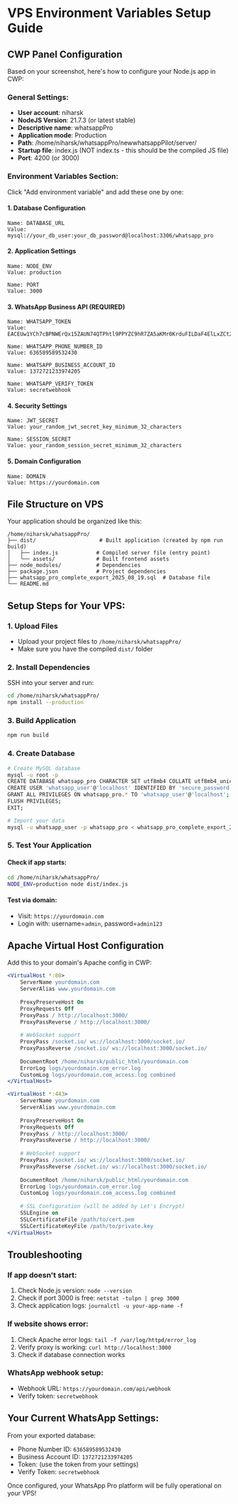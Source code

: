 # VPS Environment Variables Setup Guide

## CWP Panel Configuration

Based on your screenshot, here's how to configure your Node.js app in CWP:

### General Settings:
- **User account**: niharsk
- **NodeJS Version**: 21.7.3 (or latest stable)
- **Descriptive name**: whatsappPro
- **Application mode**: Production
- **Path**: /home/niharsk/whatsappPro/newwhatsappPilot/server/
- **Startup file**: index.js (NOT index.ts - this should be the compiled JS file)
- **Port**: 4200 (or 3000)

### Environment Variables Section:
Click "Add environment variable" and add these one by one:

#### 1. Database Configuration
```
Name: DATABASE_URL
Value: mysql://your_db_user:your_db_password@localhost:3306/whatsapp_pro
```

#### 2. Application Settings
```
Name: NODE_ENV
Value: production
```

```
Name: PORT
Value: 3000
```

#### 3. WhatsApp Business API (REQUIRED)
```
Name: WHATSAPP_TOKEN
Value: EACEUw1YCh7cBPNWErQx15ZAUN74QTPhtl9PPYZC9hR7ZA5aKMr0KrduFILDaF4ElLxZCt24aQeLVobbj1f7t7mAQjRxC87UVnilFdX0zODga1k7h8OZCZCp7fJcOvlDqPGLR6ZC0TSheLogoYbkR5FBgWX925EZCLaZCIThQVnsoOlRzZCtN3UdTmX5jZC6ISvGfgwc
```

```
Name: WHATSAPP_PHONE_NUMBER_ID
Value: 636589589532430
```

```
Name: WHATSAPP_BUSINESS_ACCOUNT_ID
Value: 1372721233974205
```

```
Name: WHATSAPP_VERIFY_TOKEN
Value: secretwebhook
```

#### 4. Security Settings
```
Name: JWT_SECRET
Value: your_random_jwt_secret_key_minimum_32_characters
```

```
Name: SESSION_SECRET
Value: your_random_session_secret_minimum_32_characters
```

#### 5. Domain Configuration
```
Name: DOMAIN
Value: https://yourdomain.com
```

## File Structure on VPS

Your application should be organized like this:
```
/home/niharsk/whatsappPro/
├── dist/                    # Built application (created by npm run build)
│   ├── index.js            # Compiled server file (entry point)
│   └── assets/             # Built frontend assets
├── node_modules/           # Dependencies
├── package.json            # Project dependencies
├── whatsapp_pro_complete_export_2025_08_19.sql  # Database file
└── README.md
```

## Setup Steps for Your VPS:

### 1. Upload Files
- Upload your project files to `/home/niharsk/whatsappPro/`
- Make sure you have the compiled `dist/` folder

### 2. Install Dependencies
SSH into your server and run:
```bash
cd /home/niharsk/whatsappPro/
npm install --production
```

### 3. Build Application
```bash
npm run build
```

### 4. Create Database
```bash
# Create MySQL database
mysql -u root -p
CREATE DATABASE whatsapp_pro CHARACTER SET utf8mb4 COLLATE utf8mb4_unicode_ci;
CREATE USER 'whatsapp_user'@'localhost' IDENTIFIED BY 'secure_password';
GRANT ALL PRIVILEGES ON whatsapp_pro.* TO 'whatsapp_user'@'localhost';
FLUSH PRIVILEGES;
EXIT;

# Import your data
mysql -u whatsapp_user -p whatsapp_pro < whatsapp_pro_complete_export_2025_08_19.sql
```

### 5. Test Your Application

#### Check if app starts:
```bash
cd /home/niharsk/whatsappPro/
NODE_ENV=production node dist/index.js
```

#### Test via domain:
- Visit: `https://yourdomain.com`
- Login with: username=`admin`, password=`admin123`

## Apache Virtual Host Configuration

Add this to your domain's Apache config in CWP:
```apache
<VirtualHost *:80>
    ServerName yourdomain.com
    ServerAlias www.yourdomain.com
    
    ProxyPreserveHost On
    ProxyRequests Off
    ProxyPass / http://localhost:3000/
    ProxyPassReverse / http://localhost:3000/
    
    # WebSocket support
    ProxyPass /socket.io/ ws://localhost:3000/socket.io/
    ProxyPassReverse /socket.io/ ws://localhost:3000/socket.io/
    
    DocumentRoot /home/niharsk/public_html/yourdomain.com
    ErrorLog logs/yourdomain.com_error.log
    CustomLog logs/yourdomain.com_access.log combined
</VirtualHost>

<VirtualHost *:443>
    ServerName yourdomain.com
    ServerAlias www.yourdomain.com
    
    ProxyPreserveHost On
    ProxyRequests Off
    ProxyPass / http://localhost:3000/
    ProxyPassReverse / http://localhost:3000/
    
    # WebSocket support
    ProxyPass /socket.io/ ws://localhost:3000/socket.io/
    ProxyPassReverse /socket.io/ ws://localhost:3000/socket.io/
    
    DocumentRoot /home/niharsk/public_html/yourdomain.com
    ErrorLog logs/yourdomain.com_error.log
    CustomLog logs/yourdomain.com_access.log combined
    
    # SSL Configuration (will be added by Let's Encrypt)
    SSLEngine on
    SSLCertificateFile /path/to/cert.pem
    SSLCertificateKeyFile /path/to/private.key
</VirtualHost>
```

## Troubleshooting

### If app doesn't start:
1. Check Node.js version: `node --version`
2. Check if port 3000 is free: `netstat -tulpn | grep 3000`
3. Check application logs: `journalctl -u your-app-name -f`

### If website shows error:
1. Check Apache error logs: `tail -f /var/log/httpd/error_log`
2. Verify proxy is working: `curl http://localhost:3000`
3. Check if database connection works

### WhatsApp webhook setup:
- Webhook URL: `https://yourdomain.com/api/webhook`
- Verify token: `secretwebhook`

## Your Current WhatsApp Settings:
From your exported database:
- Phone Number ID: `636589589532430`
- Business Account ID: `1372721233974205`  
- Token: (use the token from your settings)
- Verify Token: `secretwebhook`

Once configured, your WhatsApp Pro platform will be fully operational on your VPS!
